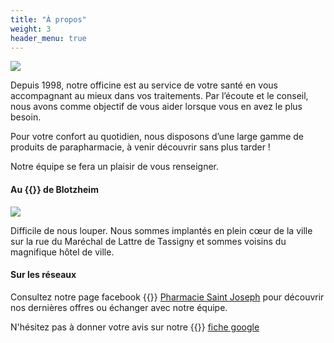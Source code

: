 ```yaml
---
title: "À propos"
weight: 3
header_menu: true
---
```


![](images/inside.jpg)

Depuis 1998, notre officine est au service de votre santé en vous accompagnant au mieux dans vos traitements. Par l’écoute et le conseil, nous avons comme objectif de vous aider lorsque vous en avez le plus besoin.

Pour votre confort au quotidien, nous disposons d’une large gamme de produits de parapharmacie, à venir découvrir sans plus tarder !

Notre équipe se fera un plaisir de vous renseigner.



#### Au {{<icon class="fa fa-heart">}} de Blotzheim

![](images/outside.jpg)

Difficile de nous louper. Nous sommes implantés en plein cœur de la ville sur la rue du Maréchal de Lattre de Tassigny et sommes voisins du magnifique hôtel de ville.

#### Sur les réseaux

Consultez notre page facebook {{<icon class="fa fa-facebook-official">}}&nbsp;[Pharmacie Saint Joseph](https://www.facebook.com/Pharmacie-Saint-Joseph-Blotzheim-109204180564940/photos/?ref=page_internal) pour découvrir nos dernières offres ou échanger avec notre équipe.

N'hésitez pas à donner votre avis sur notre {{<icon class="fa fa-star">}}&nbsp;[fiche google](https://g.page/pharmacie-saint-joseph?share)
